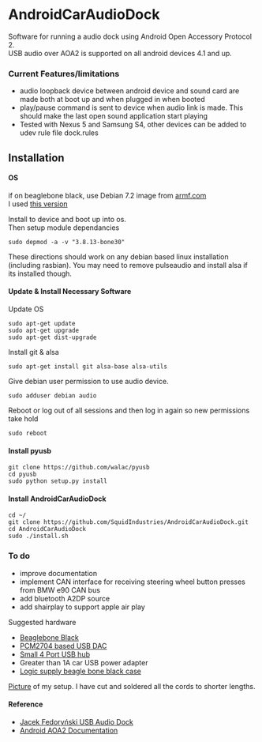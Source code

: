 AndroidCarAudioDock
===================

Software for running a audio dock using Android Open Accessory Protocol 2.  
USB audio over AOA2 is supported on all android devices 4.1 and up. 

### Current Features/limitations

* audio loopback device between android device and sound card are made both at boot up and when plugged in when booted
* play/pause command is sent to device when audio link is made. This should make the last open sound application start playing
* Tested with Nexus 5 and Samsung S4, other devices can be added to udev rule file dock.rules

## Installation

#### OS

if on beaglebone black, use Debian 7.2 image from [armf.com](http://www.armhf.com/index.php/boards/beaglebone-black/#wheezy)  
I used [this version](http://s3.armhf.com/debian/wheezy/bone/debian-wheezy-7.2-armhf-3.8.13-bone30.img.xz)

Install to device and boot up into os.  
Then setup module dependancies

    sudo depmod -a -v "3.8.13-bone30"  

These directions should work on any debian based linux installation (including rasbian). You may need to remove pulseaudio and install alsa if its installed though.

#### Update & Install Necessary Software
Update OS

    sudo apt-get update
    sudo apt-get upgrade
    sudo apt-get dist-upgrade
Install git & alsa

    sudo apt-get install git alsa-base alsa-utils
Give debian user permission to use audio device.

    sudo adduser debian audio
Reboot or log out of all sessions and then log in again so new permissions take hold

    sudo reboot

#### Install pyusb

    git clone https://github.com/walac/pyusb
    cd pyusb
    sudo python setup.py install

#### Install AndroidCarAudioDock

    cd ~/
    git clone https://github.com/SquidIndustries/AndroidCarAudioDock.git
    cd AndroidCarAudioDock
    sudo ./install.sh

### To do

* improve documentation
* implement CAN interface for receiving steering wheel button presses from BMW e90 CAN bus
* add bluetooth A2DP source
* add shairplay to support apple air play

Suggested hardware

* [Beaglebone Black](http://beagleboard.org/Products/BeagleBone+Black)
* [PCM2704 based USB DAC](http://www.amazon.com/gp/product/B00F7IHKC6/ref=oh_details_o07_s01_i01?ie=UTF8&psc=1)
* [Small 4 Port USB hub](http://www.amazon.com/gp/product/B004PBDMA0/ref=oh_details_o07_s01_i00?ie=UTF8&psc=1)
* Greater than 1A car USB power adapter
* [Logic supply beagle bone black case](http://www.amazon.com/gp/product/B00EO7JYTS/ref=oh_details_o00_s01_i00?ie=UTF8&psc=1)

[Picture](http://imgur.com/kSC9rrV) of my setup. I have cut and soldered all the cords to shorter lengths.

#### Reference
* [Jacek Fedoryński USB Audio Dock](http://blog.jfedor.org/2013/01/usb-audio-dock-for-android.html)
* [Android AOA2 Documentation](http://source.android.com/accessories/aoa2.html)


